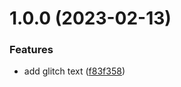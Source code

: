 # 1.0.0 (2023-02-13)


### Features

* add glitch text ([f83f358](https://github.com/andresperezl/funstuff/commit/f83f35866f7afcb3d79ecdc7db3d21e7deb85fd4))
